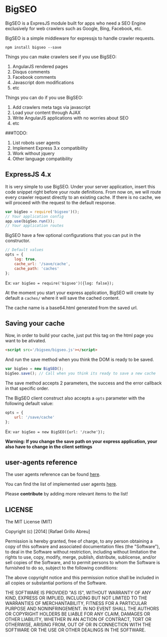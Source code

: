 # BigSEO

BigSEO is a ExpresJS module built for apps who need a SEO Engine exclusively for web crawlers such as Google, Bing, Facebook, etc.

BigSEO is a simple middleware for expressjs to handle crawler requests.

```npm install bigseo --save```

Things you can make crawlers see if you use BigSEO:
1. AngularJS rendered pages
1. Disqus comments
1. Facebook comments
1. Javascript dom modifications
1. etc

Things you can do if you use BigSEO:
1. Add crawlers meta tags via javascript
1. Load your content through AJAX
1. Write AngularJS applications with no worries about SEO
1. etc


###TODO:
1. List robots user agents
1. Implement Express 3.x compatibility
1. Work without jquery
1. Other language compatibility

## ExpressJS 4.x

It is very simple to use BigSEO. Under your server application, insert this code snippet right before your route definitions. From now on, we will route every crawler request directly to an existing cache. If there is no cache, we will proceed with the request to the default response.

```javascript
var bigSeo = require('bigseo')();
// Your application config
app.use(bigSeo.run());
// Your application routes
```

BigSEO have a few optional configurations that you can put in the constructor.

```javascript
// Default values
opts = {
    log: true,
    cache_url: '/save/cache',
    cache_path: 'caches'
};
```

Ex: ```var bigSeo = require('bigseo')({log: false});```

At the moment you start your express application, BigSEO will create by default a ```caches/``` where it will save the cached content.

The cache name is a base64.html generated from the saved url.

## Saving your cache

Now, in order to build your cache, just put this tag on the html page you want to be ativated.

```html
<script src='/bigseo/bigseo.js'></script>
```

And run the save method when you think the DOM is ready to be saved.
```javascript
var bigSeo = new BigSEO();
bigSeo.save(); // Call when you think its ready to save a new cache
```

The save method accepts 2 parameters, the success and the error callback in that specific order.


The BigSEO client construct also accepts a ```opts``` parameter with the following default value:
```javascript
opts = {
    url: '/save/cache'
};
```

Ex: ```var bigSeo = new BigSEO({url: '/cache'});```

**Warning: If you change the save path on your express application, your also have to change in the client settings**

## user-agents reference
The user agents reference can be found [here](http://user-agent-string.info/list-of-ua/bots).

You can find the list of implemented user agents [here](https://github.com/grillorafael/bigseo/blob/master/index.js).

Please **contribute** by adding more relevant items to the list!  

## LICENSE
The MIT License (MIT)

Copyright (c) [2014] [Rafael Grillo Abreu]

Permission is hereby granted, free of charge, to any person obtaining a copy
of this software and associated documentation files (the "Software"), to deal
in the Software without restriction, including without limitation the rights
to use, copy, modify, merge, publish, distribute, sublicense, and/or sell
copies of the Software, and to permit persons to whom the Software is
furnished to do so, subject to the following conditions:

The above copyright notice and this permission notice shall be included in all
copies or substantial portions of the Software.

THE SOFTWARE IS PROVIDED "AS IS", WITHOUT WARRANTY OF ANY KIND, EXPRESS OR
IMPLIED, INCLUDING BUT NOT LIMITED TO THE WARRANTIES OF MERCHANTABILITY,
FITNESS FOR A PARTICULAR PURPOSE AND NONINFRINGEMENT. IN NO EVENT SHALL THE
AUTHORS OR COPYRIGHT HOLDERS BE LIABLE FOR ANY CLAIM, DAMAGES OR OTHER
LIABILITY, WHETHER IN AN ACTION OF CONTRACT, TORT OR OTHERWISE, ARISING FROM,
OUT OF OR IN CONNECTION WITH THE SOFTWARE OR THE USE OR OTHER DEALINGS IN THE
SOFTWARE.
